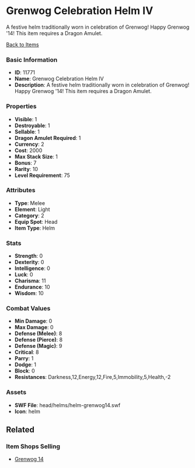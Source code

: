 # Grenwog Celebration Helm IV

A festive helm traditionally worn in celebration of Grenwog! Happy Grenwog '14! This item requires a Dragon Amulet.

[Back to Items](../items.md)

### Basic Information

- **ID**: 11771
- **Name**: Grenwog Celebration Helm IV
- **Description**: A festive helm traditionally worn in celebration of Grenwog! Happy Grenwog &#039;14! This item requires a Dragon Amulet.

### Properties

- **Visible**: 1
- **Destroyable**: 1
- **Sellable**: 1
- **Dragon Amulet Required**: 1
- **Currency**: 2
- **Cost**: 2000
- **Max Stack Size**: 1
- **Bonus**: 7
- **Rarity**: 10
- **Level Requirement**: 75

### Attributes

- **Type**: Melee
- **Element**: Light
- **Category**: 2
- **Equip Spot**: Head
- **Item Type**: Helm

### Stats

- **Strength**: 0
- **Dexterity**: 0
- **Intelligence**: 0
- **Luck**: 0
- **Charisma**: 11
- **Endurance**: 10
- **Wisdom**: 10

### Combat Values

- **Min Damage**: 0
- **Max Damage**: 0
- **Defense (Melee)**: 8
- **Defense (Pierce)**: 8
- **Defense (Magic)**: 9
- **Critical**: 8
- **Parry**: 1
- **Dodge**: 1
- **Block**: 0
- **Resistances**: Darkness,12,Energy,12,Fire,5,Immobility,5,Health,-2

### Assets

- **SWF File**: head/helms/helm-grenwog14.swf
- **Icon**: helm

## Related

### Item Shops Selling

- [Grenwog 14](../item-shops/402-grenwog-14.md)

